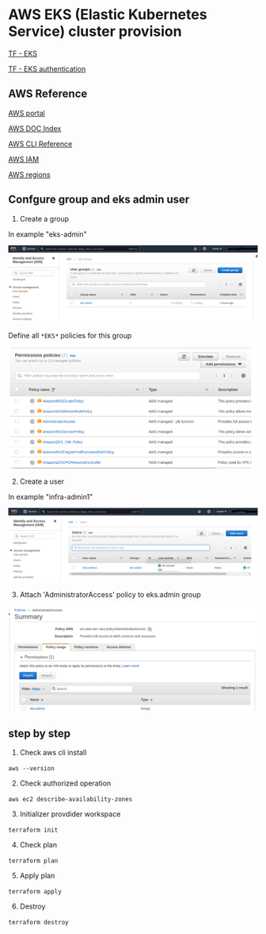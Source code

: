 # AWS EKS (Elastic Kubernetes Service) cluster provision

[TF - EKS](https://learn.hashicorp.com/tutorials/terraform/eks)

[TF - EKS authentication](https://registry.terraform.io/providers/hashicorp/aws/latest/docs#authentication-and-configuration)

## AWS Reference

[AWS portal](https://aws.amazon.com/)

[AWS DOC Index](https://docs.aws.amazon.com/index.html)

[AWS CLI Reference](https://docs.aws.amazon.com/cli/latest/userguide/cli-chap-welcome.html)

[AWS IAM](https://docs.aws.amazon.com/es_es/es_es/IAM/latest/UserGuide/id_roles_create.html)

[AWS regions](https://docs.aws.amazon.com/es_es/AmazonRDS/latest/UserGuide/Concepts.RegionsAndAvailabilityZones.html)

## Confgure group and eks admin user

1. Create a group

In example "eks-admin"

![IMAGE](https://github.com/VictorGil-Ops/Terraform_LAB/blob/main/images/1.png)

Define all `*EKS*` policies for this group

![IMAGE](https://github.com/VictorGil-Ops/Terraform_LAB/blob/main/images/1-1.png)

2. Create a user

In example "infra-admin1"

![IMAGE](https://github.com/VictorGil-Ops/Terraform_LAB/blob/main/images/2.png)

3. Attach 'AdministratorAccess' policy to eks.admin group

![IMAGE](https://github.com/VictorGil-Ops/Terraform_LAB/blob/main/images/3.png)

## step by step

1. Check aws cli install

`aws --version`

2. Check authorized operation

`aws ec2 describe-availability-zones`

3. Initializer provdider workspace

`terraform init`

4. Check plan

`terraform plan`

5. Apply plan

`terraform apply`

6. Destroy

`terraform destroy`